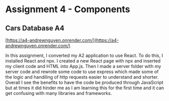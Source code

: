 Assignment 4 - Components
===

## Cars Database A4

[https://a4-andrewnguyen.onrender.com/](https://a4-andrewnguyen.onrender.com/)

In this assignment, I converted my A2 application to use React. To do this, I installed React and npx. I created a new React page with npx and inserted my client code and HTML into App.js. Then I made a server folder with my server code and rewrote some code to use express which made some of the logic and handiling of http requests easier to understand and shorter. Overall I see the benefits to have the code be produced through JavaScript but at times it did hinder me as I am learning this for the first time and it can get confusing with many libraries and frameworks. 

